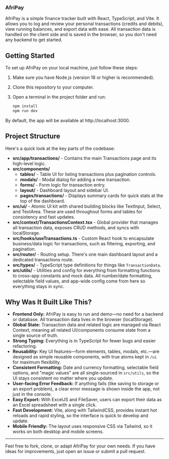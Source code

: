 ### AfriPay

AfriPay is a simple finance tracker built with React, TypeScript, and Vite. It allows you to log and review your personal transactions (credits and debits), view running balances, and export data with ease. All transaction data is handled on the client side and is saved in the browser, so you don't need any backend to get started.

## Getting Started

To set up AfriPay on your local machine, just follow these steps:

1. Make sure you have Node.js (version 18 or higher is recommended).
2. Clone this repository to your computer.
3. Open a terminal in the project folder and run:

   ```bash
   npm install
   npm run dev
   ```

By default, the app will be available at http://localhost:3000.

## Project Structure

Here's a quick look at the key parts of the codebase:

- **src/app/transactions/** - Contains the main Transactions page and its high-level logic.
- **src/components/**
  - **tables/** - Table UI for listing transactions plus pagination controls.
  - **modals/** - Modal dialog for adding a new transaction.
  - **forms/** - Form logic for transaction entry.
  - **layout/** - Dashboard layout and sidebar UI.
  - **pages/transactions/** - Displays summary cards for quick stats at the top of the dashboard.
- **src/ui/** - Atomic UI kit with shared building blocks like TextInput, Select, and TextArea. These are used throughout forms and tables for consistency and fast updates.
- **src/context/TransactionsContext.tsx** - Global provider that manages all transaction data, exposes CRUD methods, and syncs with localStorage.
- **src/hooks/useTransactions.ts** - Custom React hook to encapsulate business/data logic for transactions, such as filtering, exporting, and pagination.
- **src/router/** - Routing setup. There's one main dashboard layout and a dedicated transactions route.
- **src/types/** - TypeScript type definitions for things like `TransactionData`.
- **src/utils/** - Utilities and config for everything from formatting functions to cross-app constants and mock data. All number/date formatting, selectable field values, and app-wide config come from here so everything stays in sync.

## Why Was It Built Like This?

- **Frontend Only:** AfriPay is easy to run and demo—no need for a backend or database. All transaction data lives in the browser (localStorage).
- **Global State:** Transaction data and related logic are managed via React Context, meaning all related UI/components consume state from a single source of truth.
- **Strong Typing:** Everything is in TypeScript for fewer bugs and easier refactoring.
- **Reusability:** Key UI features—form elements, tables, modals, etc.—are designed as simple reusable components, with true atoms kept in `/ui` for maximum flexibility.
- **Consistent Formatting:** Date and currency formatting, selectable field options, and "magic values" are all single-sourced in `src/utils`, so the UI stays consistent no matter where you update.
- **User-facing Error Feedback:** If anything fails (like saving to storage or an export problem), a clear error message is shown inside the app, not just in the console.
- **Easy Export:** With ExcelJS and FileSaver, users can export their data as an Excel spreadsheet with a single click.
- **Fast Development:** Vite, along with TailwindCSS, provides instant hot reloads and rapid styling, so the interface is quick to develop and update.
- **Mobile Friendly:** The layout uses responsive CSS via Tailwind, so it works on both desktop and mobile screens.

---

Feel free to fork, clone, or adapt AfriPay for your own needs. If you have ideas for improvements, just open an issue or submit a pull request.
